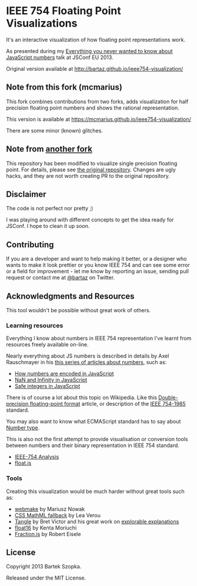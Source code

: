 # IEEE 754 Floating Point Visualizations

It's an interactive visualization of how floating point representations work.

As presented during
my [Everything you never wanted to know about JavaScript numbers](http://2013.jsconf.eu/speakers/bartek-szopka-everything-you-never-wanted-to-know-about-javascript-numbers-and-you-didnt-know-you-could-ask.html)
talk at JSConf EU 2013.

Original version available at http://bartaz.github.io/ieee754-visualization/

## Note from this fork (mcmarius)

This fork combines contributions from two forks, adds visualization for half precision floating point numbers and shows the rational representation.

This version is available at https://mcmarius.github.io/ieee754-visualization/

There are some minor (known) glitches.

## Note from [another fork](https://github.com/nebgnahz/ieee754-visualization)

This repository has been modified to visualize single precision floating point. For details, please
see [the original repository](https://github.com/bartaz/ieee754-visualization). Changes are ugly hacks, and they are not
worth creating PR to the original repository.

## Disclaimer

The code is not perfect nor pretty ;)

I was playing around with different concepts to get the idea ready for JSConf. I hope to clean it up soon.

## Contributing

If you are a developer and want to help making it better, or a designer who wants to make it look prettier or
you know IEEE 754 and can see some error or a field for improvement - let me know by reporting an issue, sending
pull request or contact me at [@bartaz](http://twitter.com/bartaz) on Twitter.

## Acknowledgments and Resources

This tool wouldn't be possible without great work of others.

### Learning resources

Everything I know about numbers in IEEE 754 representation I've learnt from resources freely available on-line.

Nearly everything about JS numbers is described in details by Axel Rauschmayer in his [this series of articles about numbers](http://www.2ality.com/search/label/numbers), such as:

* [How numbers are encoded in JavaScript](http://www.2ality.com/2012/04/number-encoding.html)
* [NaN and Infinity in JavaScript](http://www.2ality.com/2012/02/nan-infinity.html)
* [Safe integers in JavaScript](http://www.2ality.com/2013/10/safe-integers.html)

There is of course a lot about this topic on Wikipedia. Like this [Double-precision floating-point format](http://en.wikipedia.org/wiki/Double-precision_floating-point_format) article, or description of the [IEEE 754-1985](http://en.wikipedia.org/wiki/IEEE_754-1985) standard.

You may also want to know what ECMAScript standard has to say about [Number type](http://people.mozilla.org/~jorendorff/es6-draft.html#sec-ecmascript-language-types-number-type).

This is also not the first attempt to provide visualisation or conversion tools between numbers and their binary representation in IEEE 754 standard.

* [IEEE-754 Analysis](http://babbage.cs.qc.cuny.edu/IEEE-754/index.xhtml)
* [float.js](http://dherman.github.io/float.js/)

### Tools

Creating this visualization would be much harder without great tools such as:

* [webmake](https://github.com/medikoo/modules-webmake/) by Mariusz Nowak
* [CSS MathML fallback](http://lea.verou.me/2013/03/use-mathml-today-with-css-fallback/) by Lea Verou
* [Tangle](http://worrydream.com/Tangle/) by Bret Victor and his great work
  on [explorable explanations](http://worrydream.com/ExplorableExplanations/)
* [float16](https://github.com/petamoriken/float16/) by Kenta Moriuchi
* [Fraction.js](https://github.com/infusion/Fraction.js/) by Robert Eisele

## License

Copyright 2013 Bartek Szopka.

Released under the MIT License.
